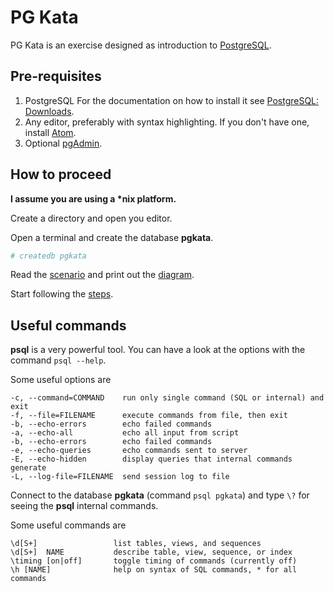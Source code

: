 # PG Kata

PG Kata is an exercise designed as introduction to [PostgreSQL](https://www.postgresql.org/).

## Pre-requisites

1. PostgreSQL
   For the documentation on how to install it see
   [PostgreSQL: Downloads](https://www.postgresql.org/download/).
2. Any editor, preferably with syntax highlighting.
   If you don't have one, install [Atom](https://atom.io/).
3. Optional [pgAdmin](https://www.pgadmin.org/).

## How to proceed

__I assume you are using a *nix platform.__

Create a directory and open you editor.

Open a terminal and create the database __pgkata__.

```bash
# createdb pgkata
```

Read the [scenario](scenario.md) and print out the [diagram](assets/diagram.png).

Start following the [steps](steps.md).

## Useful commands

__psql__ is a very powerful tool. You can have a look at the options with the
command `psql --help`.

Some useful options are

```text
-c, --command=COMMAND    run only single command (SQL or internal) and exit
-f, --file=FILENAME      execute commands from file, then exit
-b, --echo-errors        echo failed commands
-a, --echo-all           echo all input from script
-b, --echo-errors        echo failed commands
-e, --echo-queries       echo commands sent to server
-E, --echo-hidden        display queries that internal commands generate
-L, --log-file=FILENAME  send session log to file
```

Connect to the database __pgkata__ (command `psql pgkata`) and type `\?` for
seeing the __psql__ internal commands.

Some useful commands are

```text
\d[S+]                 list tables, views, and sequences
\d[S+]  NAME           describe table, view, sequence, or index
\timing [on|off]       toggle timing of commands (currently off)
\h [NAME]              help on syntax of SQL commands, * for all commands
```
